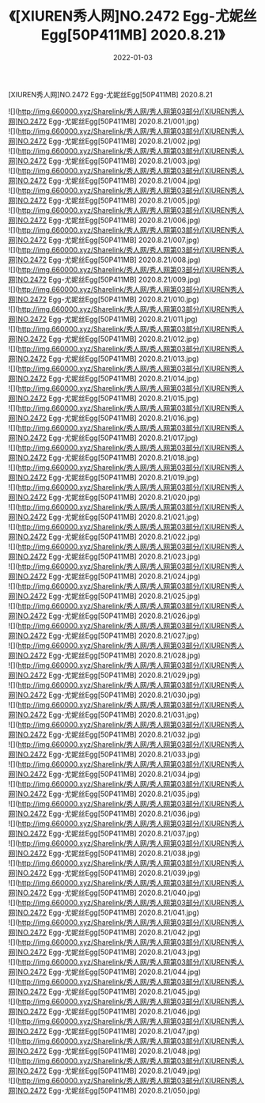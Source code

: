 ﻿---
layout: post
title:  《[XIUREN秀人网]NO.2472 Egg-尤妮丝Egg[50P411MB] 2020.8.21》
date:   2022-01-03
img: http://img.660000.xyz/Sharelink/秀人网/秀人网第03部分/[XIUREN秀人网]NO.2472 Egg-尤妮丝Egg[50P411MB] 2020.8.21/000.jpg
categories: [美女, 清纯, 唯美]
---

[XIUREN秀人网]NO.2472 Egg-尤妮丝Egg[50P411MB] 2020.8.21

 ![](http://img.660000.xyz/Sharelink/秀人网/秀人网第03部分/[XIUREN秀人网]NO.2472 Egg-尤妮丝Egg[50P411MB] 2020.8.21/001.jpg) <br>![](http://img.660000.xyz/Sharelink/秀人网/秀人网第03部分/[XIUREN秀人网]NO.2472 Egg-尤妮丝Egg[50P411MB] 2020.8.21/002.jpg) <br>![](http://img.660000.xyz/Sharelink/秀人网/秀人网第03部分/[XIUREN秀人网]NO.2472 Egg-尤妮丝Egg[50P411MB] 2020.8.21/003.jpg) <br>![](http://img.660000.xyz/Sharelink/秀人网/秀人网第03部分/[XIUREN秀人网]NO.2472 Egg-尤妮丝Egg[50P411MB] 2020.8.21/004.jpg) <br>![](http://img.660000.xyz/Sharelink/秀人网/秀人网第03部分/[XIUREN秀人网]NO.2472 Egg-尤妮丝Egg[50P411MB] 2020.8.21/005.jpg) <br>![](http://img.660000.xyz/Sharelink/秀人网/秀人网第03部分/[XIUREN秀人网]NO.2472 Egg-尤妮丝Egg[50P411MB] 2020.8.21/006.jpg) <br>![](http://img.660000.xyz/Sharelink/秀人网/秀人网第03部分/[XIUREN秀人网]NO.2472 Egg-尤妮丝Egg[50P411MB] 2020.8.21/007.jpg) <br>![](http://img.660000.xyz/Sharelink/秀人网/秀人网第03部分/[XIUREN秀人网]NO.2472 Egg-尤妮丝Egg[50P411MB] 2020.8.21/008.jpg) <br>![](http://img.660000.xyz/Sharelink/秀人网/秀人网第03部分/[XIUREN秀人网]NO.2472 Egg-尤妮丝Egg[50P411MB] 2020.8.21/009.jpg) <br>![](http://img.660000.xyz/Sharelink/秀人网/秀人网第03部分/[XIUREN秀人网]NO.2472 Egg-尤妮丝Egg[50P411MB] 2020.8.21/010.jpg) <br>![](http://img.660000.xyz/Sharelink/秀人网/秀人网第03部分/[XIUREN秀人网]NO.2472 Egg-尤妮丝Egg[50P411MB] 2020.8.21/011.jpg) <br>![](http://img.660000.xyz/Sharelink/秀人网/秀人网第03部分/[XIUREN秀人网]NO.2472 Egg-尤妮丝Egg[50P411MB] 2020.8.21/012.jpg) <br>![](http://img.660000.xyz/Sharelink/秀人网/秀人网第03部分/[XIUREN秀人网]NO.2472 Egg-尤妮丝Egg[50P411MB] 2020.8.21/013.jpg) <br>![](http://img.660000.xyz/Sharelink/秀人网/秀人网第03部分/[XIUREN秀人网]NO.2472 Egg-尤妮丝Egg[50P411MB] 2020.8.21/014.jpg) <br>![](http://img.660000.xyz/Sharelink/秀人网/秀人网第03部分/[XIUREN秀人网]NO.2472 Egg-尤妮丝Egg[50P411MB] 2020.8.21/015.jpg) <br>![](http://img.660000.xyz/Sharelink/秀人网/秀人网第03部分/[XIUREN秀人网]NO.2472 Egg-尤妮丝Egg[50P411MB] 2020.8.21/016.jpg) <br>![](http://img.660000.xyz/Sharelink/秀人网/秀人网第03部分/[XIUREN秀人网]NO.2472 Egg-尤妮丝Egg[50P411MB] 2020.8.21/017.jpg) <br>![](http://img.660000.xyz/Sharelink/秀人网/秀人网第03部分/[XIUREN秀人网]NO.2472 Egg-尤妮丝Egg[50P411MB] 2020.8.21/018.jpg) <br>![](http://img.660000.xyz/Sharelink/秀人网/秀人网第03部分/[XIUREN秀人网]NO.2472 Egg-尤妮丝Egg[50P411MB] 2020.8.21/019.jpg) <br>![](http://img.660000.xyz/Sharelink/秀人网/秀人网第03部分/[XIUREN秀人网]NO.2472 Egg-尤妮丝Egg[50P411MB] 2020.8.21/020.jpg) <br>![](http://img.660000.xyz/Sharelink/秀人网/秀人网第03部分/[XIUREN秀人网]NO.2472 Egg-尤妮丝Egg[50P411MB] 2020.8.21/021.jpg) <br>![](http://img.660000.xyz/Sharelink/秀人网/秀人网第03部分/[XIUREN秀人网]NO.2472 Egg-尤妮丝Egg[50P411MB] 2020.8.21/022.jpg) <br>![](http://img.660000.xyz/Sharelink/秀人网/秀人网第03部分/[XIUREN秀人网]NO.2472 Egg-尤妮丝Egg[50P411MB] 2020.8.21/023.jpg) <br>![](http://img.660000.xyz/Sharelink/秀人网/秀人网第03部分/[XIUREN秀人网]NO.2472 Egg-尤妮丝Egg[50P411MB] 2020.8.21/024.jpg) <br>![](http://img.660000.xyz/Sharelink/秀人网/秀人网第03部分/[XIUREN秀人网]NO.2472 Egg-尤妮丝Egg[50P411MB] 2020.8.21/025.jpg) <br>![](http://img.660000.xyz/Sharelink/秀人网/秀人网第03部分/[XIUREN秀人网]NO.2472 Egg-尤妮丝Egg[50P411MB] 2020.8.21/026.jpg) <br>![](http://img.660000.xyz/Sharelink/秀人网/秀人网第03部分/[XIUREN秀人网]NO.2472 Egg-尤妮丝Egg[50P411MB] 2020.8.21/027.jpg) <br>![](http://img.660000.xyz/Sharelink/秀人网/秀人网第03部分/[XIUREN秀人网]NO.2472 Egg-尤妮丝Egg[50P411MB] 2020.8.21/028.jpg) <br>![](http://img.660000.xyz/Sharelink/秀人网/秀人网第03部分/[XIUREN秀人网]NO.2472 Egg-尤妮丝Egg[50P411MB] 2020.8.21/029.jpg) <br>![](http://img.660000.xyz/Sharelink/秀人网/秀人网第03部分/[XIUREN秀人网]NO.2472 Egg-尤妮丝Egg[50P411MB] 2020.8.21/030.jpg) <br>![](http://img.660000.xyz/Sharelink/秀人网/秀人网第03部分/[XIUREN秀人网]NO.2472 Egg-尤妮丝Egg[50P411MB] 2020.8.21/031.jpg) <br>![](http://img.660000.xyz/Sharelink/秀人网/秀人网第03部分/[XIUREN秀人网]NO.2472 Egg-尤妮丝Egg[50P411MB] 2020.8.21/032.jpg) <br>![](http://img.660000.xyz/Sharelink/秀人网/秀人网第03部分/[XIUREN秀人网]NO.2472 Egg-尤妮丝Egg[50P411MB] 2020.8.21/033.jpg) <br>![](http://img.660000.xyz/Sharelink/秀人网/秀人网第03部分/[XIUREN秀人网]NO.2472 Egg-尤妮丝Egg[50P411MB] 2020.8.21/034.jpg) <br>![](http://img.660000.xyz/Sharelink/秀人网/秀人网第03部分/[XIUREN秀人网]NO.2472 Egg-尤妮丝Egg[50P411MB] 2020.8.21/035.jpg) <br>![](http://img.660000.xyz/Sharelink/秀人网/秀人网第03部分/[XIUREN秀人网]NO.2472 Egg-尤妮丝Egg[50P411MB] 2020.8.21/036.jpg) <br>![](http://img.660000.xyz/Sharelink/秀人网/秀人网第03部分/[XIUREN秀人网]NO.2472 Egg-尤妮丝Egg[50P411MB] 2020.8.21/037.jpg) <br>![](http://img.660000.xyz/Sharelink/秀人网/秀人网第03部分/[XIUREN秀人网]NO.2472 Egg-尤妮丝Egg[50P411MB] 2020.8.21/038.jpg) <br>![](http://img.660000.xyz/Sharelink/秀人网/秀人网第03部分/[XIUREN秀人网]NO.2472 Egg-尤妮丝Egg[50P411MB] 2020.8.21/039.jpg) <br>![](http://img.660000.xyz/Sharelink/秀人网/秀人网第03部分/[XIUREN秀人网]NO.2472 Egg-尤妮丝Egg[50P411MB] 2020.8.21/040.jpg) <br>![](http://img.660000.xyz/Sharelink/秀人网/秀人网第03部分/[XIUREN秀人网]NO.2472 Egg-尤妮丝Egg[50P411MB] 2020.8.21/041.jpg) <br>![](http://img.660000.xyz/Sharelink/秀人网/秀人网第03部分/[XIUREN秀人网]NO.2472 Egg-尤妮丝Egg[50P411MB] 2020.8.21/042.jpg) <br>![](http://img.660000.xyz/Sharelink/秀人网/秀人网第03部分/[XIUREN秀人网]NO.2472 Egg-尤妮丝Egg[50P411MB] 2020.8.21/043.jpg) <br>![](http://img.660000.xyz/Sharelink/秀人网/秀人网第03部分/[XIUREN秀人网]NO.2472 Egg-尤妮丝Egg[50P411MB] 2020.8.21/044.jpg) <br>![](http://img.660000.xyz/Sharelink/秀人网/秀人网第03部分/[XIUREN秀人网]NO.2472 Egg-尤妮丝Egg[50P411MB] 2020.8.21/045.jpg) <br>![](http://img.660000.xyz/Sharelink/秀人网/秀人网第03部分/[XIUREN秀人网]NO.2472 Egg-尤妮丝Egg[50P411MB] 2020.8.21/046.jpg) <br>![](http://img.660000.xyz/Sharelink/秀人网/秀人网第03部分/[XIUREN秀人网]NO.2472 Egg-尤妮丝Egg[50P411MB] 2020.8.21/047.jpg) <br>![](http://img.660000.xyz/Sharelink/秀人网/秀人网第03部分/[XIUREN秀人网]NO.2472 Egg-尤妮丝Egg[50P411MB] 2020.8.21/048.jpg) <br>![](http://img.660000.xyz/Sharelink/秀人网/秀人网第03部分/[XIUREN秀人网]NO.2472 Egg-尤妮丝Egg[50P411MB] 2020.8.21/049.jpg) <br>![](http://img.660000.xyz/Sharelink/秀人网/秀人网第03部分/[XIUREN秀人网]NO.2472 Egg-尤妮丝Egg[50P411MB] 2020.8.21/050.jpg) <br>
